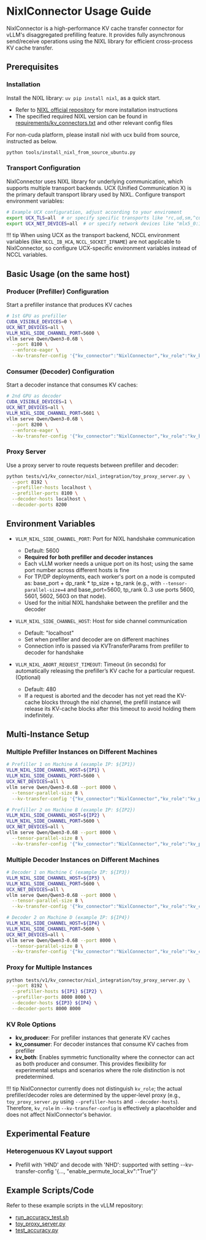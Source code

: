 # NixlConnector Usage Guide

NixlConnector is a high-performance KV cache transfer connector for vLLM's disaggregated prefilling feature. It provides fully asynchronous send/receive operations using the NIXL library for efficient cross-process KV cache transfer.

## Prerequisites

### Installation

Install the NIXL library: `uv pip install nixl`, as a quick start.

- Refer to [NIXL official repository](https://github.com/ai-dynamo/nixl) for more installation instructions
- The specified required NIXL version can be found in [requirements/kv_connectors.txt](gh-file:requirements/kv_connectors.txt) and other relevant config files

For non-cuda platform, please install nixl with ucx build from source, instructed as below.

```bash
python tools/install_nixl_from_source_ubuntu.py
```

### Transport Configuration

NixlConnector uses NIXL library for underlying communication, which supports multiple transport backends. UCX (Unified Communication X) is the primary default transport library used by NIXL. Configure transport environment variables:

```bash
# Example UCX configuration, adjust according to your enviroment
export UCX_TLS=all  # or specify specific transports like "rc,ud,sm,^cuda_ipc" ..etc
export UCX_NET_DEVICES=all  # or specify network devices like "mlx5_0:1,mlx5_1:1"
```

!!! tip
    When using UCX as the transport backend, NCCL environment variables (like `NCCL_IB_HCA`, `NCCL_SOCKET_IFNAME`) are not applicable to NixlConnector, so configure UCX-specific environment variables instead of NCCL variables.

## Basic Usage (on the same host)

### Producer (Prefiller) Configuration

Start a prefiller instance that produces KV caches

```bash
# 1st GPU as prefiller
CUDA_VISIBLE_DEVICES=0 \
UCX_NET_DEVICES=all \
VLLM_NIXL_SIDE_CHANNEL_PORT=5600 \
vllm serve Qwen/Qwen3-0.6B \
  --port 8100 \
  --enforce-eager \
  --kv-transfer-config '{"kv_connector":"NixlConnector","kv_role":"kv_both"}'
```

### Consumer (Decoder) Configuration

Start a decoder instance that consumes KV caches:

```bash
# 2nd GPU as decoder
CUDA_VISIBLE_DEVICES=1 \
UCX_NET_DEVICES=all \
VLLM_NIXL_SIDE_CHANNEL_PORT=5601 \
vllm serve Qwen/Qwen3-0.6B \
  --port 8200 \
  --enforce-eager \
  --kv-transfer-config '{"kv_connector":"NixlConnector","kv_role":"kv_both"}'
```

### Proxy Server

Use a proxy server to route requests between prefiller and decoder:

```bash
python tests/v1/kv_connector/nixl_integration/toy_proxy_server.py \
  --port 8192 \
  --prefiller-hosts localhost \
  --prefiller-ports 8100 \
  --decoder-hosts localhost \
  --decoder-ports 8200
```

## Environment Variables

- `VLLM_NIXL_SIDE_CHANNEL_PORT`: Port for NIXL handshake communication
    - Default: 5600
    - **Required for both prefiller and decoder instances**
    - Each vLLM worker needs a unique port on its host; using the same port number across different hosts is fine
    - For TP/DP deployments, each worker's port on a node is computed as: base_port + dp_rank * tp_size + tp_rank (e.g., with `--tensor-parallel-size=4` and base_port=5600, tp_rank 0..3 use ports 5600, 5601, 5602, 5603 on that node).
    - Used for the initial NIXL handshake between the prefiller and the decoder

- `VLLM_NIXL_SIDE_CHANNEL_HOST`: Host for side channel communication
    - Default: "localhost"
    - Set when prefiller and decoder are on different machines
    - Connection info is passed via KVTransferParams from prefiller to decoder for handshake

- `VLLM_NIXL_ABORT_REQUEST_TIMEOUT`: Timeout (in seconds) for automatically releasing the prefiller’s KV cache for a particular request. (Optional)
    - Default: 480
    - If a request is aborted and the decoder has not yet read the KV-cache blocks through the nixl channel, the prefill instance will release its KV-cache blocks after this timeout to avoid holding them indefinitely.

## Multi-Instance Setup

### Multiple Prefiller Instances on Different Machines

```bash
# Prefiller 1 on Machine A (example IP: ${IP1})
VLLM_NIXL_SIDE_CHANNEL_HOST=${IP1} \
VLLM_NIXL_SIDE_CHANNEL_PORT=5600 \
UCX_NET_DEVICES=all \
vllm serve Qwen/Qwen3-0.6B --port 8000 \
  --tensor-parallel-size 8 \
  --kv-transfer-config '{"kv_connector":"NixlConnector","kv_role":"kv_producer"}'

# Prefiller 2 on Machine B (example IP: ${IP2})
VLLM_NIXL_SIDE_CHANNEL_HOST=${IP2} \
VLLM_NIXL_SIDE_CHANNEL_PORT=5600 \
UCX_NET_DEVICES=all \
vllm serve Qwen/Qwen3-0.6B --port 8000 \
  --tensor-parallel-size 8 \
  --kv-transfer-config '{"kv_connector":"NixlConnector","kv_role":"kv_producer"}'
```

### Multiple Decoder Instances on Different Machines

```bash
# Decoder 1 on Machine C (example IP: ${IP3})
VLLM_NIXL_SIDE_CHANNEL_HOST=${IP3} \
VLLM_NIXL_SIDE_CHANNEL_PORT=5600 \
UCX_NET_DEVICES=all \
vllm serve Qwen/Qwen3-0.6B --port 8000 \
  --tensor-parallel-size 8 \
  --kv-transfer-config '{"kv_connector":"NixlConnector","kv_role":"kv_consumer"}'

# Decoder 2 on Machine D (example IP: ${IP4})
VLLM_NIXL_SIDE_CHANNEL_HOST=${IP4} \
VLLM_NIXL_SIDE_CHANNEL_PORT=5600 \
UCX_NET_DEVICES=all \
vllm serve Qwen/Qwen3-0.6B --port 8000 \
  --tensor-parallel-size 8 \
  --kv-transfer-config '{"kv_connector":"NixlConnector","kv_role":"kv_consumer"}'
```

### Proxy for Multiple Instances

```bash
python tests/v1/kv_connector/nixl_integration/toy_proxy_server.py \
  --port 8192 \
  --prefiller-hosts ${IP1} ${IP2} \
  --prefiller-ports 8000 8000 \
  --decoder-hosts ${IP3} ${IP4} \
  --decoder-ports 8000 8000
```

### KV Role Options

- **kv_producer**: For prefiller instances that generate KV caches
- **kv_consumer**: For decoder instances that consume KV caches from prefiller
- **kv_both**: Enables symmetric functionality where the connector can act as both producer and consumer. This provides flexibility for experimental setups and scenarios where the role distinction is not predetermined.

!!! tip
    NixlConnector currently does not distinguish `kv_role`; the actual prefiller/decoder roles are determined by the upper-level proxy (e.g., `toy_proxy_server.py` using `--prefiller-hosts` and `--decoder-hosts`).
    Therefore, `kv_role` in `--kv-transfer-config` is effectively a placeholder and does not affect NixlConnector's behavior.

## Experimental Feature

### Heterogenuous KV Layout support

 - Prefill with 'HND' and decode with 'NHD': supported with setting --kv-transfer-config '{..., "enable_permute_local_kv":"True"}'

## Example Scripts/Code

Refer to these example scripts in the vLLM repository:

- [run_accuracy_test.sh](gh-file:tests/v1/kv_connector/nixl_integration/run_accuracy_test.sh)
- [toy_proxy_server.py](gh-file:tests/v1/kv_connector/nixl_integration/toy_proxy_server.py)
- [test_accuracy.py](gh-file:tests/v1/kv_connector/nixl_integration/test_accuracy.py)
